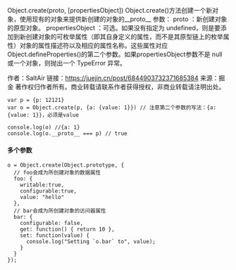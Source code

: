 Object.create(proto, [propertiesObject])
Object.create()方法创建一个新对象，使用现有的对象来提供新创建的对象的__proto__
参数：
proto ：新创建对象的原型对象。
propertiesObject ：可选。如果没有指定为 undefined，则是要添加到新创建对象的可枚举属性（即其自身定义的属性，而不是其原型链上的枚举属性）对象的属性描述符以及相应的属性名称。这些属性对应Object.defineProperties()的第二个参数。如果propertiesObject参数不是 null 或一个对象，则抛出一个 TypeError 异常。

作者：SaltAir
链接：https://juejin.cn/post/6844903732371685384
来源：掘金
著作权归作者所有。商业转载请联系作者获得授权，非商业转载请注明出处。

```
var p = {p: 12121}
var o = Object.create(p, {a: {value: 1}}) // 注意第二个参数的写法：{a: {value: 1}}，必须是value

console.log(o) //{a: 1}
console.log(o.__proto__ === p) // true
```

#### 多个参数
```
o = Object.create(Object.prototype, {
  // foo会成为所创建对象的数据属性
  foo: { 
    writable:true,
    configurable:true,
    value: "hello" 
  },
  // bar会成为所创建对象的访问器属性
  bar: {
    configurable: false,
    get: function() { return 10 },
    set: function(value) {
      console.log("Setting `o.bar` to", value);
    }
  }
});
```